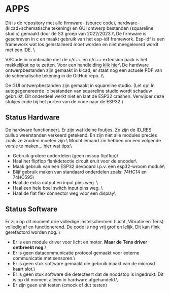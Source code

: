 # APPS

Dit is de repository met alle firmware- (source code), hardware- (kicad+schematische tekening) en GUI ontwerp bestanden (squareline studio) gemaakt door de S3 groep van 2022/2023.\\\\
De firmware is geschreven in c en maakt gebruik van het esp-idf framework. Esp-idf is een framework wat los geinstalleerd moet worden en niet meegeleverd wordt met een IDE. \\

VSCode in combinatie met de c/c++ en c/c++ extension pack is het makkelijkst op te zetten. Voor een handleiding [klik hier](https://github.com/teunrensing/APPS/tree/main/docs/install_vscode.md)\\
De hardware ontwerpbestanden zijn gemaakt in kicad, er staat nog een actuele PDF van de schematische tekening in de GitHub repo. \\\\

De GUI ontwerpbestanden zijn gemaakt in squareline studio. (Let op! In autogegenereerde .c bestanden van squareline studio wordt schaduw gebruikt. Dit onderdeel werkt niet en laat de ESP32 crashen. Verwijder deze stukjes code bij het porten van de code naar de ESP32.)

## Status Hardware
De hardware functioneert. Er zijn wat kleine foutjes. Zo zijn de ID_RES pullup weerstanden verkeerd getekend. En zijn niet alle modules precies zoals ze zouden moeten zijn.\\
Mocht iemand zin hebben om een volgende versie te maken... hier wat tips:\\
- Gebruik grotere onderdelen (geen mssop flipflop)\\
- Haal het flipflop flankdetectie circuit eruit voor de encoder\\
- Maak gebruik van een ESP32 devboard i.p.v. een esp32-wroom module\\
- Blijf gebruik maken van standaard onderdelen zoals: 74HC14 en 74HC595\\
- Haal de extra output en input pins weg. \\
- Haal een hele boel switch input pins weg. \\
- Haal de flat flex connector weg voor een display\\

## Status Software

Er zijn op dit moment drie volledige instelschermen (Licht, Vibratie en Tens) volledig af en functionerend. De code is nog vrij grof en lelijk. Dit kan flink gerefactord worden nog. \\
- Er is een module driver voor licht en motor. **Maar de Tens driver ontbreekt nog.**\\
- Er is geen datacommunicatie protocol gemaakt voor externe communicatie met sensoren.\\
- Er is geen stuk software gemaakt die gebruik maakt van de microsd kaart slot.\\
- Er is geen stuk software die detecteert dat de noodstop is ingedrukt. Dit is op dit moment alleen in hardware afgehandeld.\\
- Er zijn geen unit testen (cmock of dut testen)


